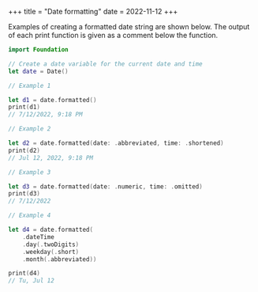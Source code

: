 +++
title = "Date formatting"
date = 2022-11-12
+++

Examples of creating a formatted date string are shown below. The output of each print function is given as a comment below the function.

```swift
import Foundation

// Create a date variable for the current date and time
let date = Date()

// Example 1

let d1 = date.formatted()
print(d1)
// 7/12/2022, 9:18 PM

// Example 2

let d2 = date.formatted(date: .abbreviated, time: .shortened)
print(d2)
// Jul 12, 2022, 9:18 PM

// Example 3

let d3 = date.formatted(date: .numeric, time: .omitted)
print(d3)
// 7/12/2022

// Example 4

let d4 = date.formatted(
    .dateTime
    .day(.twoDigits)
    .weekday(.short)
    .month(.abbreviated))

print(d4)
// Tu, Jul 12
```
